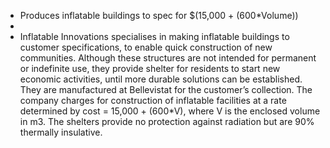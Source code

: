- Produces inflatable buildings to spec for $(15,000 + (600*Volume))
-
- Inflatable Innovations specialises in making inflatable buildings to customer specifications, to enable quick construction of new communities. Although these structures are not intended for permanent or indefinite use, they provide shelter for residents to start new economic activities, until more durable solutions can be established. They are manufactured at Bellevistat for the customer’s collection. The company charges for construction of inflatable facilities at a rate determined by cost = 15,000 + (600*V), where V is the enclosed volume in m3. The shelters provide no protection against radiation but are 90% thermally insulative.